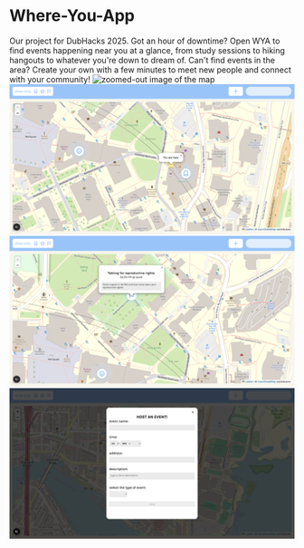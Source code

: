 # Where-You-App
Our project for DubHacks 2025. Got an hour of downtime? Open WYA to find events happening near you at a glance, from study sessions to hiking hangouts to whatever you're down to dream of. Can't find events in the area? Create your own with a few minutes to meet new people and connect with your community! 
![zoomed-out image of the map](https://raw.githubusercontent.com/afu5/Where-You-App/refs/heads/main/where-you-app/public/dubhacks1.png)
!["you are here" location pin](https://raw.githubusercontent.com/afu5/Where-You-App/refs/heads/main/where-you-app/public/dubhacks2.png)
![example event popup](https://raw.githubusercontent.com/afu5/Where-You-App/refs/heads/main/where-you-app/public/dubhacks3.png)
![host an event creation screen](https://raw.githubusercontent.com/afu5/Where-You-App/refs/heads/main/where-you-app/public/dubhacks4.png)
